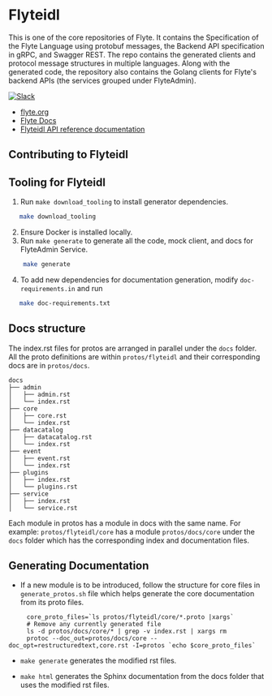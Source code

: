 # Flyteidl

This is one of the core repositories of Flyte. It contains the Specification of the Flyte Language using protobuf messages, the Backend API specification in gRPC, and Swagger REST. The repo contains the generated clients and protocol message structures in multiple languages. Along with the generated code, the repository also contains the Golang clients for Flyte's backend APIs (the services grouped under FlyteAdmin).


[![Slack](https://img.shields.io/badge/slack-join_chat-white.svg?logo=slack&style=social)](https://slack.flyte.org)

* [flyte.org](https://flyte.org)
* [Flyte Docs](http://docs.flyte.org)
* [Flyteidl API reference documentation](https://docs.flyte.org/en/latest/reference_flyteidl.html)

## Contributing to Flyteidl

## Tooling for Flyteidl

1. Run ``make download_tooling`` to install generator dependencies.

```bash
   make download_tooling
```

2. Ensure Docker is installed locally.
3. Run ``make generate`` to generate all the code, mock client, and docs for FlyteAdmin Service.

```bash
    make generate
```

4. To add new dependencies for documentation generation, modify ``doc-requirements.in`` and run

```bash
   make doc-requirements.txt
```

## Docs structure

The index.rst files for protos are arranged in parallel under the ``docs`` folder.
All the proto definitions are within ``protos/flyteidl`` and their corresponding docs are in ``protos/docs``.

```
docs
├── admin
│   ├── admin.rst
│   └── index.rst
├── core
│   ├── core.rst
│   └── index.rst
├── datacatalog
│   ├── datacatalog.rst
│   └── index.rst
├── event
│   ├── event.rst
│   └── index.rst
├── plugins
│   ├── index.rst
│   └── plugins.rst
├── service
│   ├── index.rst
│   └── service.rst
```

Each module in protos has a module in docs with the same name.
For example: ``protos/flyteidl/core`` has a module ``protos/docs/core`` under the ``docs`` folder which has the corresponding index and documentation files.


## Generating Documentation

* If a new module is to be introduced, follow the structure for core files in `generate_protos.sh` file which helps generate the core documentation from its proto files.
```
     core_proto_files=`ls protos/flyteidl/core/*.proto |xargs`
     # Remove any currently generated file
     ls -d protos/docs/core/* | grep -v index.rst | xargs rm
     protoc --doc_out=protos/docs/core --doc_opt=restructuredtext,core.rst -I=protos `echo $core_proto_files`
```

* ``make generate`` generates the modified rst files.

* ``make html`` generates the Sphinx documentation from the docs folder that uses the modified rst files.

